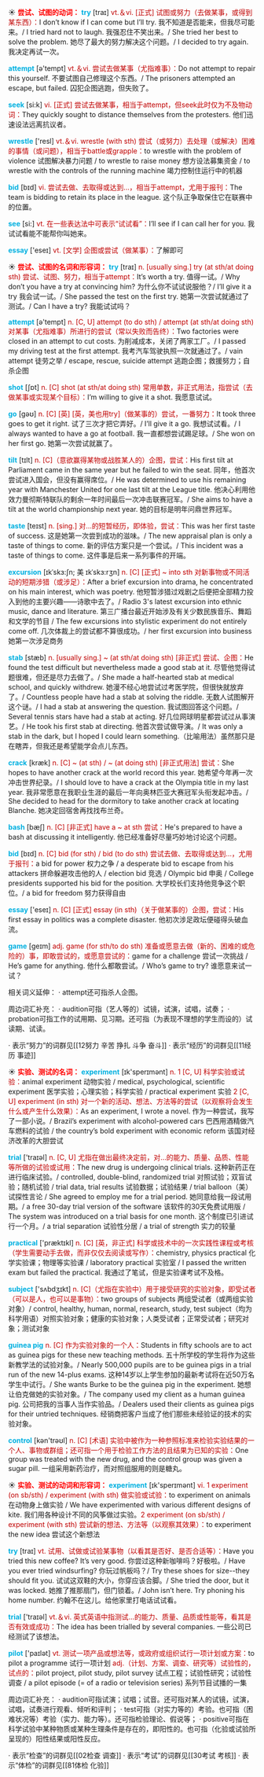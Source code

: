 ☀ <font color="red">**尝试、试图的动词：**</font>
<font color="sky blue">**try**</font> [traɪ] 
<font color="#c00000">vt.＆vi. [正式] 试图或努力（去做某事，或得到某东西）：</font>I don’t know if I can come but I’ll try. 我不知道是否能来，但我尽可能来。/ I tried hard not to laugh. 我强忍住不笑出来。/ She tried her best to solve the problem. 她尽了最大的努力解决这个问题。/ I decided to try again. 我决定再试一次。

<font color="sky blue">**attempt**</font> [ə'tempt] 
<font color="#c00000">vt.＆vi. 尝试去做某事（尤指难事）：</font>Do not attempt to repair this yourself. 不要试图自己修理这个东西。/ The prisoners attempted an escape, but failed. 囚犯企图逃跑，但失败了。

<font color="sky blue">**seek**</font> [si:k] 
<font color="#c00000">vi. [正式] 尝试去做某事，相当于attempt，但seek此时仅为不及物动词：</font>They quickly sought to distance themselves from the protesters. 他们迅速设法远离抗议者。

<font color="sky blue">**wrestle**</font> ['resl] 
<font color="#c00000">vt.＆vi. wrestle (with sth) 尝试（或努力）去处理（或解决）困难的事情（或问题），相当于battle或grapple：</font>to wrestle with the problem of violence 试图解决暴力问题 / to wrestle to raise money 想方设法募集资金 / to wrestle with the controls of the running machine 竭力控制住运行中的机器

<font color="sky blue">**bid**</font> [bɪd] 
<font color="#c00000">vi. 尝试去做、去取得或达到…，相当于attempt，尤用于报刊：</font>The team is bidding to retain its place in the league. 这个队正争取保住它在联赛中的位置。

<font color="sky blue">**see**</font> [si:] 
<font color="#c00000">vt. 在一些表达法中可表示“试试看”：</font>I’ll see if I can call her for you. 我试试看能不能帮你叫她来。

<font color="sky blue">**essay**</font> ['eseɪ] 
<font color="#c00000">vt. [文学] 企图或尝试（做某事）：</font>了解即可

☀ <font color="red">**尝试、试图的名词和形容词：**</font>
<font color="sky blue">**try**</font> [traɪ] 
<font color="#c00000">n. [usually sing.] try (at sth/at doing sth) 尝试、试图、努力，相当于attempt：</font>It’s worth a try. 值得一试。/ Why don’t you have a try at convincing him? 为什么你不试试说服他？/ I’ll give it a try 我会试一试。/ She passed the test on the first try. 她第一次尝试就通过了测试。/ Can I have a try? 我能试试吗？

<font color="sky blue">**attempt**</font> [ə'tempt] 
<font color="#c00000">n. [C, U] attempt (to do sth) / attempt (at sth/at doing sth) 对某事（尤指难事）所进行的尝试（常以失败而告终）：</font>Two factories were closed in an attempt to cut costs. 为削减成本，关闭了两家工厂。/ I passed my driving test at the first attempt. 我考汽车驾驶执照一次就通过了。/ vain attempt 徒劳之举 / escape, rescue, suicide attempt 逃跑企图；救援努力；自杀企图

<font color="sky blue">**shot**</font> [ʃɒt] 
<font color="#c00000">n. [C] shot (at sth/at doing sth) 常用单数，非正式用法，指尝试（去做某事或实现某个目标）：</font>I’m willing to give it a shot. 我愿意试试。

<font color="sky blue">**go**</font> [ɡəʊ] 
<font color="#c00000">n. [C] [英] [英，美也用try]（做某事的）尝试，一番努力：</font>It took three goes to get it right. 试了三次才把它弄好。/ I’ll give it a go. 我想试试看。/ I always wanted to have a go at football. 我一直都想尝试踢足球。/ She won on her first go. 她第一次尝试就赢了。
                      
<font color="sky blue">**tilt**</font> [tɪlt]
<font color="#c00000">n. [C]（意欲赢得某物或战胜某人的）企图，尝试：</font>His first tilt at Parliament came in the same year but he failed to win the seat. 同年，他首次尝试进入国会，但没有赢得席位。/ He was determined to use his remaining year with Manchester United for one last tilt at the League title. 他决心利用他效力曼彻斯特联队的剩余一年时间最后一次冲击联赛冠军。/ She aims to have a tilt at the world championship next year. 她的目标是明年问鼎世界冠军。
 
<font color="sky blue">**taste**</font> [teɪst] 
<font color="#c00000">n. [sing.] 对…的短暂经历，即体验，尝试：</font>This was her first taste of success. 这是她第一次尝到成功的滋味。/ The new appraisal plan is only a taste of things to come. 新的评估方案只是一个尝试。/ This incident was a taste of things to come. 这件事是后来一系列事件的开端。
                       
<font color="sky blue">**excursion**</font> [ɪkˈskɜ:ʃn; 美 ɪkˈskɜ:rʒn]
<font color="#c00000">n. [C] [正式] ~ into sth 对新事物或不同活动的短期涉猎（或涉足）：</font>After a brief excursion into drama, he concentrated on his main interest, which was poetry. 他短暂涉猎过戏剧之后便把全部精力投入到他的主要兴趣——诗歌中去了。/ Radio 3's latest excursion into ethnic music, dance and literature. 第三广播台最近开始涉及有关少数民族音乐、舞蹈和文学的节目 / The few excursions into stylistic experiment do not entirely come off. 几次体裁上的尝试都不算很成功。/ her first excursion into business 她第一次涉足商务

<font color="sky blue">**stab**</font> [stæb]
<font color="#c00000">n. [usually sing.] ~ (at sth/at doing sth) [非正式] 尝试、企图：</font>He found the test difficult but nevertheless made a good stab at it. 尽管他觉得试题很难，但还是尽力去做了。/ She made a half-hearted stab at medical school, and quickly withdrew. 她漫不经心地尝试过考医学院，但很快就放弃了。/ Countless people have had a stab at solving the riddle. 无数人试图解开这个谜。/ I had a stab at answering the question. 我试图回答这个问题。/ Several tennis stars have had a stab at acting. 好几位网球明星都尝试过从事演艺。/ He took his first stab at directing. 他首次尝试做导演。/ It was only a stab in the dark, but I hoped I could learn something.（比喻用法）虽然那只是在瞎弄，但我还是希望能学会点儿东西。

<font color="sky blue">**crack**</font> [kræk]
<font color="#c00000">n. [C] ~ (at sth) / ~ (at doing sth) [非正式用法] 尝试：</font>She hopes to have another crack at the world record this year. 她希望今年再一次冲击世界纪录。/ I should love to have a crack at the Olympia title in my last year. 我非常愿意在我职业生涯的最后一年向奥林匹亚大赛冠军头衔发起冲击。/ She decided to head for the dormitory to take another crack at locating Blanche. 她决定回宿舍再找找布兰奇。  
                    
<font color="sky blue">**bash**</font> [bæʃ]
<font color="#c00000">n. [C] [非正式] have a ~ at sth 尝试：</font>He's prepared to have a bash at discussing it intelligently. 他已经准备好尽量巧妙地讨论这个问题。

<font color="sky blue">**bid**</font> [bɪd] 
<font color="#c00000">n. [C] bid (for sth) / bid (to do sth) 尝试去做、去取得或达到…，尤用于报刊：</font>a bid for power 权力之争 / a desperate bid to escape from his attackers 拼命躲避攻击他的人 / election bid 竞选 / Olympic bid 申奥 / College presidents supported his bid for the position. 大学校长们支持他竞争这个职位。/ a bid for freedom 努力获得自由

<font color="sky blue">**essay**</font> ['eseɪ] 
<font color="#c00000">n. [C] [正式] essay (in sth)（关于做某事的）企图，尝试：</font>His first essay in politics was a complete disaster. 他初次涉足政坛便碰得头破血流。

<font color="sky blue">**game**</font> [ɡeɪm] 
<font color="#c00000">adj. game (for sth/to do sth) 准备或愿意去做（新的、困难的或危险的）事，即敢尝试的，或愿意尝试的：</font>game for a challenge 尝试一次挑战 / He’s game for anything. 他什么都敢尝试。/ Who’s game to try? 谁愿意来试一试？

相关词义延伸：
· attempt还可指杀人企图。

周边词汇补充：
· audition可指（艺人等的）试镜，试演，试唱，试奏；
· probation可指工作的试用期、见习期。还可指（为表现不理想的学生而设的）试读期、试读。

· 表示“努力”的词群见[[12努力 辛苦 挣扎 斗争 奋斗]]
· 表示“经历”的词群见[[11经历 事迹]]

☀ <font color="red">**实验、测试的名词：**</font>
<font color="sky blue">**experiment**</font> [ɪk'sperɪmənt] 
<font color="#c00000">n. 1 [C, U] 科学实验或试验：</font>animal experiment 动物实验 / medical, psychological, scientific experiment 医学实验；心理实验；科学实验 / practical experiment 实验 <font color="#c00000">2 [C, U] experiment (in sth) 对一个新的活动、想法、方法等的尝试（以观察将会发生什么或产生什么效果）：</font>As an experiment, I wrote a novel. 作为一种尝试，我写了一部小说。/ Brazil’s experiment with alcohol-powered cars 巴西用酒精做汽车燃料的试验 / the country’s bold experiment with economic reform 该国对经济改革的大胆尝试

<font color="sky blue">**trial**</font> ['traɪəl] 
<font color="#c00000">n. [C, U] 尤指在做出最终决定前，对…的能力、质量、品质、性能等所做的试验或试用：</font>The new drug is undergoing clinical trials. 这种新药正在进行临床试验。/ controlled, double-blind, randomized trial 对照试验；双盲试验；随机试验 / trial data, trial results 试验数据；试验结果 / trial balloon（美）试探性言论 / She agreed to employ me for a trial period. 她同意给我一段试用期。/ a free 30-day trial version of the software 该软件的30天免费试用版 / The system was introduced on a trial basis for one month. 这个制度已引进试行一个月。/ a trial separation 试验性分居 / a trial of strength 实力的较量

<font color="sky blue">**practical**</font> ['præktɪkl] 
<font color="#c00000">n. [C] [英，非正式] 科学或技术中的一次实践性课程或考核（学生需要动手去做，而非仅仅去阅读或写作）：</font>chemistry, physics practical 化学实验课；物理等实验课 / laboratory practical 实验室 / I passed the written exam but failed the practical. 我通过了笔试，但是实验课考试不及格。

<font color="sky blue">**subject**</font> ['sʌbdӡɪkt] 
<font color="#c00000">n. [C]（尤指在实验中）用于接受研究的实验对象，即受试者（可以是人，也可以是事物）：</font>two groups of subjects 两组受试者（或两组实验对象）/ control, healthy, human, normal, research, study, test subject（均为科学用语）对照实验对象；健康的实验对象；人类受试者；正常受试者；研究对象；测试对象
           
<font color="sky blue">**guinea pig**</font>
<font color="#c00000">n. [C] 作为实验对象的一个人：</font>Students in fifty schools are to act as guinea pigs for these new teaching methods. 五十所学校的学生将作为这些新教学法的试验对象。/ Nearly 500,000 pupils are to be guinea pigs in a trial run of the new 14-plus exams. 这种14岁以上学生参加的最新考试将在近50万名学生中试行。/ She wants Burke to be the guinea pig in the experiment. 她想让伯克做她的实验对象。/ The company used my client as a human guinea pig. 公司把我的当事人当作实验品。/ Dealers used their clients as guinea pigs for their untried techniques. 经销商把客户当成了他们那些未经验证的技术的实验对象。

<font color="sky blue">**control**</font> [kən'trəʊl] 
<font color="#c00000">n. [C] [术语] 实验中被作为一种参照标准来检验实验结果的一个人、事物或群组；还可指一个用于检验工作方法的且结果为已知的实验：</font>One group was treated with the new drug, and the control group was given a sugar pill. 一组采用新药治疗，而对照组服用的则是糖丸。

☀ <font color="red">**实验、测试的动词和形容词：**</font>
<font color="sky blue">**experiment**</font> [ɪk'sperɪmənt] 
<font color="#c00000">vi. 1 experiment (on sb/sth) / experiment (with sth) 做实验或试验：</font>to experiment on animals 在动物身上做实验 / We have experimented with various different designs of kite. 我们用各种设计不同的风筝做过实验。<font color="#c00000">2 experiment (on sb/sth) / experiment (with sth) 尝试新的想法、方法等（以观察其效果）：</font>to experiment the new idea 尝试这个新想法

<font color="sky blue">**try**</font> [traɪ] 
<font color="#c00000">vt. 试用、试做或试验某事物（以看其是否好、是否合适等）：</font>Have you tried this new coffee? It’s very good. 你尝过这种新咖啡吗？好极啦。/ Have you ever tried windsurfing? 你玩过帆板吗？/ Try these shoes for size--they should fit you. 试试这双鞋的大小，你穿应该合脚。/ She tried the door, but it was locked. 她推了推那扇门，但门锁着。/ John isn’t here. Try phoning his home number. 约翰不在这儿。给他家里打电话试试看。 

<font color="sky blue">**trial**</font> ['traɪəl] 
<font color="#c00000">vt.＆vi. 英式英语中指测试…的能力、质量、品质或性能等，看其是否有效或成功：</font>The idea has been trialled by several companies. 一些公司已经测试了该想法。

<font color="sky blue">**pilot**</font> ['paɪlət] 
<font color="#c00000">vt. 测试一项产品或想法等，或政府或组织试行一项计划或方案：</font>to pilot a programme 试行一项计划 <font color="#c00000">adj.（计划、方案、调查、研究等）试验性的，试点的：</font>pilot project, pilot study, pilot survey 试点工程；试验性研究；试验性调查 / a pilot episode (= of a radio or television series) 系列节目试播的一集

周边词汇补充：
· audition可指试演；试唱；试音。还可指对某人的试镜，试演，试唱，试奏进行观看、倾听和评判；
· test可指（对实力等的）考验。也可指（困难状况等）考验（实力、能力等）。还可指检验理论、假说等；
· positive可指在科学试验中某种物质或某种生理条件是存在的，即阳性的。也可指（化验或试验所呈现的）阳性结果或阳性反应。

· 表示“检查”的词群见[[02检查 调查]]
· 表示“考试”的词群见[[30考试 考核]]
· 表示“体检”的词群见[[81体检 化验]]
